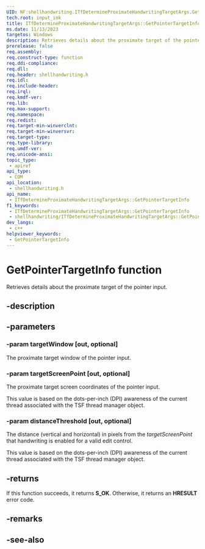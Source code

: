 ```yaml
---
UID: NF:shellhandwriting.ITfDetermineProximateHandwritingTargetArgs.GetPointerTargetInfo
tech.root: input_ink
title: ITfDetermineProximateHandwritingTargetArgs::GetPointerTargetInfo
ms.date: 11/13/2023
targetos: Windows
description: Retrieves details about the proximate target of the pointer input.
prerelease: false
req.assembly: 
req.construct-type: function
req.ddi-compliance: 
req.dll: 
req.header: shellhandwriting.h
req.idl: 
req.include-header: 
req.irql: 
req.kmdf-ver: 
req.lib: 
req.max-support: 
req.namespace: 
req.redist: 
req.target-min-winverclnt: 
req.target-min-winversvr: 
req.target-type: 
req.type-library: 
req.umdf-ver: 
req.unicode-ansi: 
topic_type:
 - apiref
api_type:
 - COM
api_location:
 - shellhandwriting.h
api_name:
 - ITfDetermineProximateHandwritingTargetArgs::GetPointerTargetInfo
f1_keywords:
 - ITfDetermineProximateHandwritingTargetArgs::GetPointerTargetInfo
 - shellhandwriting/ITfDetermineProximateHandwritingTargetArgs::GetPointerTargetInfo
dev_langs:
 - c++
helpviewer_keywords:
 - GetPointerTargetInfo
---
```


# GetPointerTargetInfo function

Retrieves details about the proximate target of the pointer input.

## -description

## -parameters

### -param targetWindow [out, optional]

The proximate target window of the pointer input.

### -param targetScreenPoint [out, optional]

The proximate target screen coordinates of the pointer input.

This value is based on the dots-per-inch (DPI) awareness of the current thread associated with the TSF thread manager object.

### -param distanceThreshold [out, optional]

The distance (vertical and horizontal) in pixels from the *targetScreenPoint* that handwriting is enabled for a valid edit control.  

This value is based on the dots-per-inch (DPI) awareness of the current thread associated with the TSF thread manager object.

## -returns

If this function succeeds, it returns **S_OK**. Otherwise, it returns an **HRESULT** error code.

## -remarks

## -see-also
